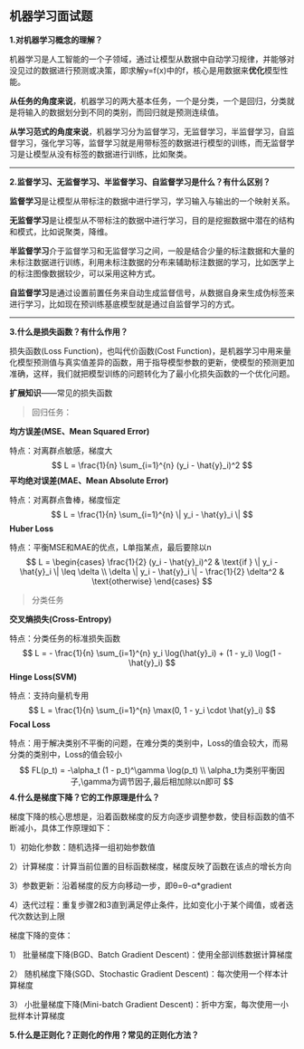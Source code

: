 ## 机器学习面试题

**1.对机器学习概念的理解？**

机器学习是人工智能的一个子领域，通过让模型从数据中自动学习规律，并能够对没见过的数据进行预测或决策，即求解y=f(x)中的f，核心是用数据来**优化**模型性能。

**从任务的角度来说**，机器学习的两大基本任务，一个是分类，一个是回归，分类就是将输入的数据划分到不同的类别，而回归就是预测连续值。

**从学习范式的角度来说**，机器学习分为监督学习，无监督学习，半监督学习，自监督学习，强化学习等，监督学习就是用带标签的数据进行模型的训练，而无监督学习是让模型从没有标签的数据进行训练，比如聚类。

---------------------------------------------------------------------------

**2.监督学习、无监督学习、半监督学习、自监督学习是什么？有什么区别？**

**监督学习**是让模型从带标注的数据中进行学习，学习输入与输出的一个映射关系。

**无监督学习**是让模型从不带标注的数据中进行学习，目的是挖掘数据中潜在的结构和模式，比如说聚类，降维。

**半监督学习**介于监督学习和无监督学习之间，一般是结合少量的标注数据和大量的未标注数据进行训练，利用未标注数据的分布来辅助标注数据的学习，比如医学上的标注图像数据较少，可以采用这种方式。

**自监督学习**是通过设置前置任务来自动生成监督信号，从数据自身来生成伪标签来进行学习，比如现在预训练基底模型就是通过自监督学习的方式。

------------------------------

**3.什么是损失函数？有什么作用？**

损失函数(Loss Function)，也叫代价函数(Cost Function)，是机器学习中用来量化模型预测值与真实值差异的函数，用于指导模型参数的更新，使模型的预测更加准确，这样，我们就把模型训练的问题转化为了最小化损失函数的一个优化问题。

**扩展知识**——常见的损失函数

>  回归任务：

**均方误差(MSE、Mean Squared Error)**

特点：对离群点敏感，梯度大
$$
L = \frac{1}{n} \sum_{i=1}^{n} (y_i - \hat{y}_i)^2
$$
**平均绝对误差(MAE、Mean Absolute Error)**

特点：对离群点鲁棒，梯度恒定
$$
L = \frac{1}{n} \sum_{i=1}^{n} \| y_i - \hat{y}_i \|
$$
**Huber Loss**

特点：平衡MSE和MAE的优点，L单指某点，最后要除以n
$$
L = \begin{cases} \frac{1}{2} (y_i - \hat{y}_i)^2 & \text{if } \| y_i - \hat{y}_i \| \leq \delta \\ \delta \| y_i - \hat{y}_i \| - \frac{1}{2} \delta^2 & \text{otherwise} \end{cases}
$$

> 分类任务

**交叉熵损失(Cross-Entropy)**

特点：分类任务的标准损失函数
$$
L = - \frac{1}{n} \sum_{i=1}^{n} y_i \log(\hat{y}_i) + (1 - y_i) \log(1 - \hat{y}_i)
$$
**Hinge Loss(SVM)**

特点：支持向量机专用
$$
L = \frac{1}{n} \sum_{i=1}^{n} \max(0, 1 - y_i \cdot \hat{y}_i)
$$
**Focal Loss**

特点：用于解决类别不平衡的问题，在难分类的类别中，Loss的值会较大，而易分类的类别中，Loss的值会较小
$$
FL(p_t) = -\alpha_t (1 - p_t)^\gamma \log(p_t) \\
\alpha_t为类别平衡因子,\gamma为调节因子,最后相加除以n即可
$$
**4.什么是梯度下降？它的工作原理是什么？**

 梯度下降的核心思想是，沿着函数梯度的反方向逐步调整参数，使目标函数的值不断减小，具体工作原理如下：

1）初始化参数：随机选择一组初始参数值

2）计算梯度：计算当前位置的目标函数梯度，梯度反映了函数在该点的增长方向

3）参数更新：沿着梯度的反方向移动一步，即θ=θ-α*gradient

4）迭代过程：重复步骤2和3直到满足停止条件，比如变化小于某个阈值，或者迭代次数达到上限

梯度下降的变体：

1） 批量梯度下降(BGD、Batch Gradient Descent)：使用全部训练数据计算梯度

2） 随机梯度下降(SGD、Stochastic Gradient Descent)：每次使用一个样本计算梯度

3） 小批量梯度下降(Mini-batch Gradient Descent)：折中方案，每次使用一小批样本计算梯度

**5.什么是正则化？正则化的作用？常见的正则化方法？**